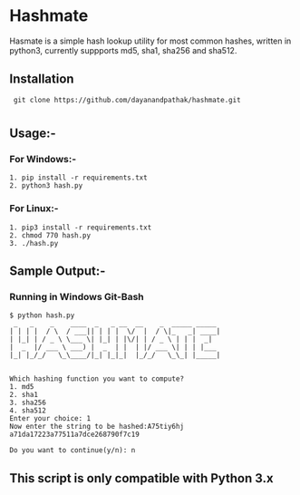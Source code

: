 # Hashmate

Hasmate is a simple hash lookup utility for most common hashes, written in python3, currently suppports md5, sha1, sha256 and sha512.

## Installation
```
 git clone https://github.com/dayanandpathak/hashmate.git
```
# 

## Usage:-

### For Windows:-

``` 
1. pip install -r requirements.txt
2. python3 hash.py
```

### For Linux:-

```
1. pip3 install -r requirements.txt
2. chmod 770 hash.py
3. ./hash.py
```
## Sample Output:- 
### Running in Windows Git-Bash

```
$ python hash.py
 _   _    _    ____  _   _ __  __    _  _____ _____
| | | |  / \  / ___|| | | |  \/  |  / \|_   _| ____|
| |_| | / _ \ \___ \| |_| | |\/| | / _ \ | | |  _|
|  _  |/ ___ \ ___) |  _  | |  | |/ ___ \| | | |___
|_| |_/_/   \_\____/|_| |_|_|  |_/_/   \_\_| |_____|


Which hashing function you want to compute?
1. md5
2. sha1
3. sha256
4. sha512
Enter your choice: 1
Now enter the string to be hashed:A75tiy6hj
a71da17223a77511a7dce268790f7c19

Do you want to continue(y/n): n
```
## This script is only compatible with Python 3.x
